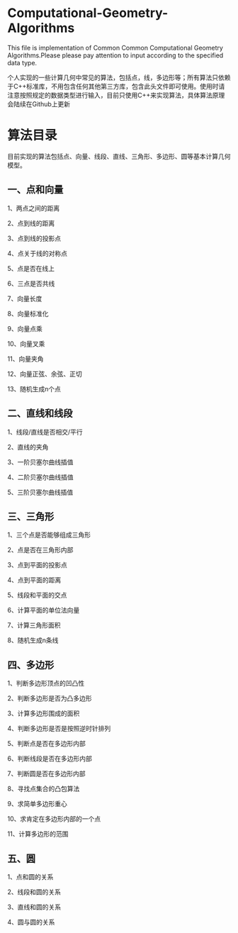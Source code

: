 # Computational-Geometry-Algorithms
This file is implementation of Common Common Computational Geometry Algorithms.Please please pay attention to input according to the specified data type.

个人实现的一些计算几何中常见的算法，包括点，线，多边形等；所有算法只依赖于C++标准库，不用包含任何其他第三方库，包含此头文件即可使用。使用时请注意按照规定的数据类型进行输入，目前只使用C++来实现算法，具体算法原理会陆续在Github上更新

# 算法目录

目前实现的算法包括点、向量、线段、直线、三角形、多边形、圆等基本计算几何模型。

## 一、点和向量

1、两点之间的距离

2、点到线的距离

3、点到线的投影点

4、点关于线的对称点

5、点是否在线上

6、三点是否共线

7、向量长度

8、向量标准化

9、向量点乘

10、向量叉乘

11、向量夹角

12、向量正弦、余弦、正切

13、随机生成n个点

## 二、直线和线段

1、线段/直线是否相交/平行

2、直线的夹角

3、一阶贝塞尔曲线插值

4、二阶贝塞尔曲线插值

5、三阶贝塞尔曲线插值

## 三、三角形

1、三个点是否能够组成三角形

2、点是否在三角形内部

3、点到平面的投影点

4、点到平面的距离

5、线段和平面的交点

6、计算平面的单位法向量

7、计算三角形面积

8、随机生成n条线

## 四、多边形

1、判断多边形顶点的凹凸性

2、判断多边形是否为凸多边形

3、计算多边形围成的面积

4、判断多边形是否是按照逆时针排列

5、判断点是否在多边形内部

6、判断线段是否在多边形内部

7、判断圆是否在多边形内部

8、寻找点集合的凸包算法

9、求简单多边形重心

10、求肯定在多边形内部的一个点

11、计算多边形的范围

## 五、圆

1、点和圆的关系

2、线段和圆的关系

3、直线和圆的关系

4、圆与圆的关系


